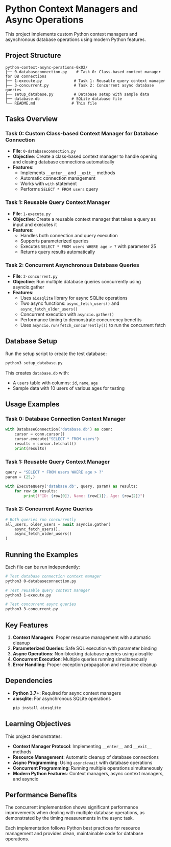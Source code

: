 # Python Context Managers and Async Operations

This project implements custom Python context managers and asynchronous database operations using modern Python features.

## Project Structure

```
python-context-async-perations-0x02/
├── 0-databaseconnection.py    # Task 0: Class-based context manager for DB connections
├── 1-execute.py              # Task 1: Reusable query context manager
├── 3-concurrent.py           # Task 2: Concurrent async database queries
├── setup_database.py         # Database setup with sample data
├── database.db              # SQLite database file
└── README.md                # This file
```

## Tasks Overview

### Task 0: Custom Class-based Context Manager for Database Connection
- **File**: `0-databaseconnection.py`
- **Objective**: Create a class-based context manager to handle opening and closing database connections automatically
- **Features**:
  - Implements `__enter__` and `__exit__` methods
  - Automatic connection management
  - Works with `with` statement
  - Performs `SELECT * FROM users` query

### Task 1: Reusable Query Context Manager
- **File**: `1-execute.py`
- **Objective**: Create a reusable context manager that takes a query as input and executes it
- **Features**:
  - Handles both connection and query execution
  - Supports parameterized queries
  - Executes `SELECT * FROM users WHERE age > ?` with parameter 25
  - Returns query results automatically

### Task 2: Concurrent Asynchronous Database Queries
- **File**: `3-concurrent.py`
- **Objective**: Run multiple database queries concurrently using asyncio.gather
- **Features**:
  - Uses `aiosqlite` library for async SQLite operations
  - Two async functions: `async_fetch_users()` and `async_fetch_older_users()`
  - Concurrent execution with `asyncio.gather()`
  - Performance timing to demonstrate concurrency benefits
  - Uses `asyncio.run(fetch_concurrently())` to run the concurrent fetch

## Database Setup

Run the setup script to create the test database:

```bash
python3 setup_database.py
```

This creates `database.db` with:
- A `users` table with columns: `id`, `name`, `age`
- Sample data with 10 users of various ages for testing

## Usage Examples

### Task 0: Database Connection Context Manager

```python
with DatabaseConnection('database.db') as conn:
    cursor = conn.cursor()
    cursor.execute("SELECT * FROM users")
    results = cursor.fetchall()
    print(results)
```

### Task 1: Reusable Query Context Manager

```python
query = "SELECT * FROM users WHERE age > ?"
param = (25,)

with ExecuteQuery('database.db', query, param) as results:
    for row in results:
        print(f"ID: {row[0]}, Name: {row[1]}, Age: {row[2]}")
```

### Task 2: Concurrent Async Queries

```python
# Both queries run concurrently
all_users, older_users = await asyncio.gather(
    async_fetch_users(),
    async_fetch_older_users()
)
```

## Running the Examples

Each file can be run independently:

```bash
# Test database connection context manager
python3 0-databaseconnection.py

# Test reusable query context manager
python3 1-execute.py

# Test concurrent async queries
python3 3-concurrent.py
```

## Key Features

1. **Context Managers**: Proper resource management with automatic cleanup
2. **Parameterized Queries**: Safe SQL execution with parameter binding
3. **Async Operations**: Non-blocking database queries using aiosqlite
4. **Concurrent Execution**: Multiple queries running simultaneously
5. **Error Handling**: Proper exception propagation and resource cleanup

## Dependencies

- **Python 3.7+**: Required for async context managers
- **aiosqlite**: For asynchronous SQLite operations
  ```bash
  pip install aiosqlite
  ```

## Learning Objectives

This project demonstrates:
- **Context Manager Protocol**: Implementing `__enter__` and `__exit__` methods
- **Resource Management**: Automatic cleanup of database connections
- **Async Programming**: Using `async`/`await` with database operations
- **Concurrent Programming**: Running multiple operations simultaneously
- **Modern Python Features**: Context managers, async context managers, and asyncio

## Performance Benefits

The concurrent implementation shows significant performance improvements when dealing with multiple database operations, as demonstrated by the timing measurements in the async task.

Each implementation follows Python best practices for resource management and provides clean, maintainable code for database operations.